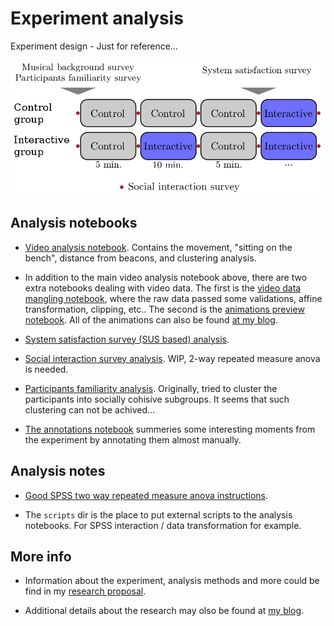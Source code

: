 Experiment analysis
===================

Experiment design - Just for reference...

![Experiment design](https://raw.githubusercontent.com/Nagasaki45/MA-experiment-analysis/master/experiment_design.png)

## Analysis notebooks

- [Video analysis notebook](http://nbviewer.ipython.org/github/Nagasaki45/MA-experiment-analysis/blob/master/analyze.ipynb). Contains the movement, "sitting on the bench", distance from beacons, and clustering analysis.

- In addition to the main video analysis notebook above, there are two extra notebooks dealing with video data. The first is the [video data mangling notebook](http://nbviewer.ipython.org/github/Nagasaki45/MA-experiment-analysis/blob/master/video_data_mangling.ipynb), where the raw data passed some validations, affine transformation, clipping, etc.. The second is the [animations preview notebook](http://nbviewer.ipython.org/github/Nagasaki45/MA-experiment-analysis/blob/master/animations.ipynb). All of the animations can also be found [at my blog](http://tomgurion.blogspot.co.il/2014/10/participants-movement-tracking-videos.html).

- [System satisfaction survey (SUS based) analysis](http://nbviewer.ipython.org/github/Nagasaki45/MA-experiment-analysis/blob/master/usability.ipynb).

- [Social interaction survey analysis](http://nbviewer.ipython.org/github/Nagasaki45/MA-experiment-analysis/blob/master/interaction_surveys.ipynb). WIP, 2-way repeated measure anova is needed.

- [Participants familiarity analysis](http://nbviewer.ipython.org/github/Nagasaki45/MA-experiment-analysis/blob/master/familiarity.ipynb). Originally, tried to cluster the participants into socially cohisive subgroups. It seems that such clustering can not be achived...

- [The annotations notebook](http://nbviewer.ipython.org/github/Nagasaki45/MA-experiment-analysis/blob/master/annotations.ipynb) summeries some interesting moments from the experiment by annotating them almost manually.

## Analysis notes

- [Good SPSS two way repeated measure anova instructions](http://www.ucdenver.edu/academics/colleges/nursing/Documents/PDF/RepeatedMeasuresANOVA.pdf).

- The `scripts` dir is the place to put external scripts to the analysis notebooks. For SPSS interaction / data transformation for example.

## More info

- Information about the experiment, analysis methods and more could be find in my [research proposal](https://db.tt/4h5u179a).

- Additional details about the research may olso be found at [my blog](http://tomgurion.blogspot.co.il/p/master-thesis.html).
